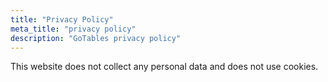 ```yaml
---
title: "Privacy Policy"
meta_title: "privacy policy"
description: "GoTables privacy policy"
---
```


This website does not collect any personal data and does not use cookies.